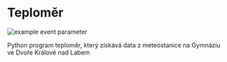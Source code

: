 # Teploměr
![example event parameter](https://github.com/ProstoPetrxd/Teplomer/actions/workflows/pylint.yml/badge.svg)

Python program teploměr, který získává data z meteostanice na Gymnáziu ve Dvoře Králové nad Labem
